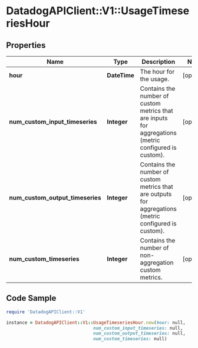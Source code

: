 # DatadogAPIClient::V1::UsageTimeseriesHour

## Properties

Name | Type | Description | Notes
------------ | ------------- | ------------- | -------------
**hour** | **DateTime** | The hour for the usage. | [optional] 
**num_custom_input_timeseries** | **Integer** | Contains the number of custom metrics that are inputs for aggregations (metric configured is custom). | [optional] 
**num_custom_output_timeseries** | **Integer** | Contains the number of custom metrics that are outputs for aggregations (metric configured is custom). | [optional] 
**num_custom_timeseries** | **Integer** | Contains the number of non-aggregation custom metrics. | [optional] 

## Code Sample

```ruby
require 'DatadogAPIClient::V1'

instance = DatadogAPIClient::V1::UsageTimeseriesHour.new(hour: null,
                                 num_custom_input_timeseries: null,
                                 num_custom_output_timeseries: null,
                                 num_custom_timeseries: null)
```


